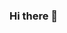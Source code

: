 ### Hi there 👋

<!--
**K-aigoro/k-aigoro** is a ✨ _special_ ✨ repository because its `README.md` (this file) appears on your GitHub profile.

###🎓 I have a Ph.D. degree in Chemistry and worked as a research scientist in pharmaceutical field.

Here are some ideas to get you started:

- 🔭 I’m currently working on ...
- 🌱 I’m currently learning ...
- 👯 I’m looking to collaborate on ...
- 🤔 I’m looking for help with ...
- 💬 Ask me about ...
- 📫 How to reach me: ...
- 😄 Pronouns: ...
- ⚡ Fun fact: ...
-->
